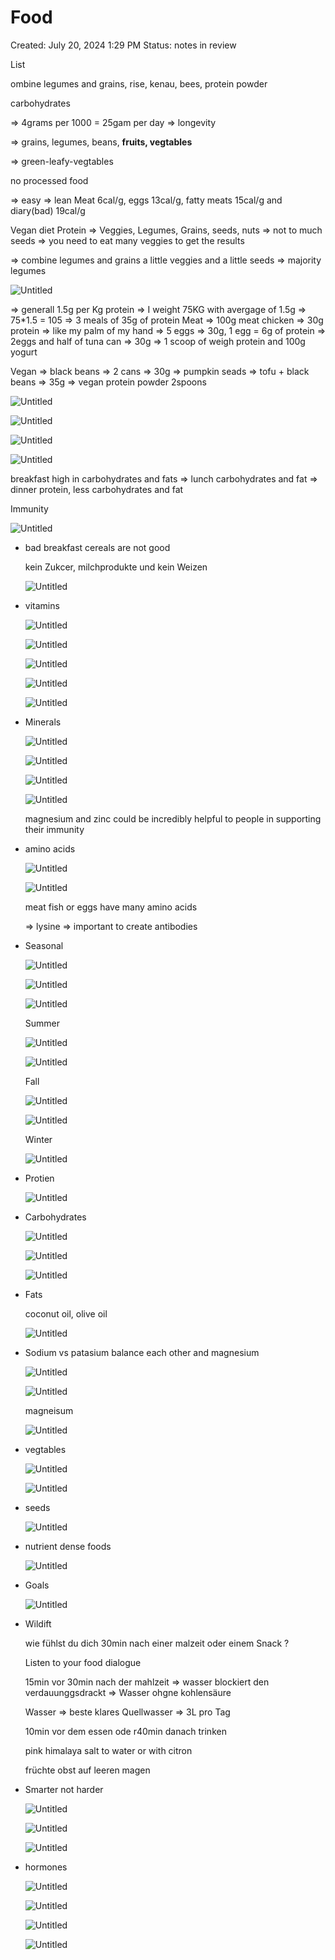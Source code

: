 # Food

Created: July 20, 2024 1:29 PM
Status: notes in review

List

ombine legumes and grains, rise, kenau, bees, protein powder

carbohydrates

=>
4grams per 1000 = 25gam per day => longevity

=>
grains, legumes, beans, **fruits, vegtables**

=>
green-leafy-vegtables

no processed food 

=> easy
=>  lean Meat 6cal/g, eggs 13cal/g, fatty meats 15cal/g and diary(bad) 19cal/g

Vegan diet Protein
=> Veggies, Legumes, Grains, seeds, nuts
=> not to much seeds
=> you need to eat many veggies to get the results

=> combine legumes and grains a little veggies and a little seeds
=> majority legumes

![Untitled](Food%20ca3a30fa535149fc93d203d021982a57/Untitled.png)

=> generall 1.5g per Kg protein
=> I weight 75KG with avergage of 1.5g
=> 75*1.5 = 105
=> 3 meals of 35g of protein
Meat
=> 100g meat chicken => 30g protein => like my palm of my hand
=> 5 eggs => 30g, 1 egg = 6g of protein
=> 2eggs and half of tuna can => 30g
=> 1 scoop of weigh protein and 100g yogurt

Vegan
=> black beans => 2 cans => 30g
=> pumpkin seads
=> tofu + black beans => 35g
=> vegan protein powder 2spoons

![Untitled](Food%20ca3a30fa535149fc93d203d021982a57/Untitled%201.png)

![Untitled](Food%20ca3a30fa535149fc93d203d021982a57/Untitled%202.png)

![Untitled](Food%20ca3a30fa535149fc93d203d021982a57/Untitled%203.png)

![Untitled](Food%20ca3a30fa535149fc93d203d021982a57/Untitled%204.png)

breakfast high in carbohydrates and fats
=> lunch carbohydrates and fat
=> dinner protein, less carbohydrates and fat

Immunity

![Untitled](Food%20ca3a30fa535149fc93d203d021982a57/Untitled%205.png)

- bad
breakfast cereals are not good
    
    kein Zukcer, milchprodukte und kein Weizen 
    
    ![Untitled](Food%20ca3a30fa535149fc93d203d021982a57/Untitled%206.png)
    
- vitamins
    
    ![Untitled](Food%20ca3a30fa535149fc93d203d021982a57/Untitled%207.png)
    
    ![Untitled](Food%20ca3a30fa535149fc93d203d021982a57/Untitled%208.png)
    
    ![Untitled](Food%20ca3a30fa535149fc93d203d021982a57/Untitled%209.png)
    
    ![Untitled](Food%20ca3a30fa535149fc93d203d021982a57/Untitled%2010.png)
    
    ![Untitled](Food%20ca3a30fa535149fc93d203d021982a57/Untitled%2011.png)
    
- Minerals
    
    ![Untitled](Food%20ca3a30fa535149fc93d203d021982a57/Untitled%2012.png)
    
    ![Untitled](Food%20ca3a30fa535149fc93d203d021982a57/Untitled%2013.png)
    
    ![Untitled](Food%20ca3a30fa535149fc93d203d021982a57/Untitled%2014.png)
    
    ![Untitled](Food%20ca3a30fa535149fc93d203d021982a57/Untitled%2015.png)
    
    magnesium and zinc could be incredibly helpful to people in supporting their immunity
    
- amino acids
    
    ![Untitled](Food%20ca3a30fa535149fc93d203d021982a57/Untitled%2016.png)
    
    ![Untitled](Food%20ca3a30fa535149fc93d203d021982a57/Untitled%2017.png)
    
    meat fish or eggs have many amino acids
    
    => lysine => important to create antibodies
    
- Seasonal
    
    ![Untitled](Food%20ca3a30fa535149fc93d203d021982a57/Untitled%2018.png)
    
    ![Untitled](Food%20ca3a30fa535149fc93d203d021982a57/Untitled%2019.png)
    
    ![Untitled](Food%20ca3a30fa535149fc93d203d021982a57/Untitled%2020.png)
    
    Summer
    
    ![Untitled](Food%20ca3a30fa535149fc93d203d021982a57/Untitled%2021.png)
    
    ![Untitled](Food%20ca3a30fa535149fc93d203d021982a57/Untitled%2022.png)
    
    Fall
    
    ![Untitled](Food%20ca3a30fa535149fc93d203d021982a57/Untitled%2023.png)
    
    ![Untitled](Food%20ca3a30fa535149fc93d203d021982a57/Untitled%2024.png)
    
    Winter
    
    ![Untitled](Food%20ca3a30fa535149fc93d203d021982a57/Untitled%2025.png)
    
- Protien
    
    ![Untitled](Food%20ca3a30fa535149fc93d203d021982a57/Untitled%2026.png)
    
- Carbohydrates
    
    ![Untitled](Food%20ca3a30fa535149fc93d203d021982a57/Untitled%2027.png)
    
    ![Untitled](Food%20ca3a30fa535149fc93d203d021982a57/Untitled%2028.png)
    
    ![Untitled](Food%20ca3a30fa535149fc93d203d021982a57/Untitled%2029.png)
    
- Fats
    
    coconut oil, olive oil 
    
    ![Untitled](Food%20ca3a30fa535149fc93d203d021982a57/Untitled%2030.png)
    
- Sodium vs patasium balance each other  and magnesium
    
    ![Untitled](Food%20ca3a30fa535149fc93d203d021982a57/Untitled%2031.png)
    
    ![Untitled](Food%20ca3a30fa535149fc93d203d021982a57/Untitled%2032.png)
    
    magneisum
    
    ![Untitled](Food%20ca3a30fa535149fc93d203d021982a57/Untitled%2033.png)
    
- vegtables
    
    ![Untitled](Food%20ca3a30fa535149fc93d203d021982a57/Untitled%2034.png)
    
    ![Untitled](Food%20ca3a30fa535149fc93d203d021982a57/Untitled%2035.png)
    
- seeds
    
    ![Untitled](Food%20ca3a30fa535149fc93d203d021982a57/Untitled%2036.png)
    
- nutrient dense foods
    
    ![Untitled](Food%20ca3a30fa535149fc93d203d021982a57/Untitled%2037.png)
    
- Goals
    
    ![Untitled](Food%20ca3a30fa535149fc93d203d021982a57/Untitled%2038.png)
    

- Wildift
    
    wie fühlst du dich 30min nach einer malzeit oder einem Snack ?
    
    Listen to your food dialogue 
    
    15min vor 30min nach der mahlzeit => wasser blockiert den verdauunggsdrackt ⇒ Wasser ohgne kohlensäure
    
    Wasser ⇒ beste klares Quellwasser ⇒ 3L pro Tag 
    
    10min vor dem essen ode r40min danach trinken
    
    pink himalaya salt to water or with citron 
    
    früchte obst auf leeren magen 
    
- Smarter not harder
    
    ![Untitled](Food%20ca3a30fa535149fc93d203d021982a57/Untitled%2039.png)
    
    ![Untitled](Food%20ca3a30fa535149fc93d203d021982a57/Untitled%2040.png)
    
    ![Untitled](Food%20ca3a30fa535149fc93d203d021982a57/Untitled%2041.png)
    
- hormones
    
    ![Untitled](Food%20ca3a30fa535149fc93d203d021982a57/Untitled%2042.png)
    
    ![Untitled](Food%20ca3a30fa535149fc93d203d021982a57/Untitled%2043.png)
    
    ![Untitled](Food%20ca3a30fa535149fc93d203d021982a57/Untitled%2044.png)
    
    ![Untitled](Food%20ca3a30fa535149fc93d203d021982a57/Untitled%2045.png)